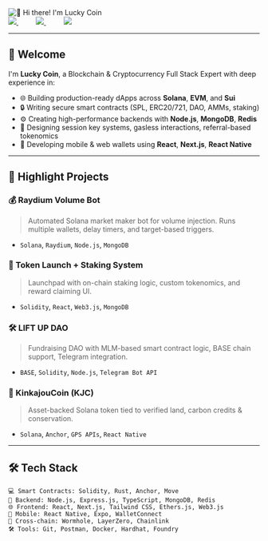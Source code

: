 <img src="https://raw.githubusercontent.com/rzashakeri/rzashakeri/main/intro.gif" alt="👋 Hi there! I'm Lucky Coin" title="👋 Hi there! I'm Lucky Coin"/>
<div align="justify">

<a href="https://t.me/YOUR_TELEGRAM">
<img src="https://img.shields.io/badge/Telegram-2CA5E0?style=for-the-badge&logo=telegram&logoColor=white">
</a>
&nbsp;&nbsp;&nbsp;&nbsp;&nbsp;&nbsp;&nbsp;&nbsp;
<a href="https://x.com/YOUR_TWITTER">
<img src="https://img.shields.io/badge/Twitter-%231DA1F2.svg?style=for-the-badge&logo=Twitter&logoColor=white">
</a>
&nbsp;&nbsp;&nbsp;&nbsp;&nbsp;&nbsp;&nbsp;&nbsp;
<a href="https://www.linkedin.com/in/YOUR_LINKEDIN">
<img src="https://img.shields.io/badge/LinkedIn-%230077B5.svg?style=for-the-badge&logo=Linkedin&logoColor=white">
</a>

</div>

---

## 👋 Welcome

I'm **Lucky Coin**, a Blockchain & Cryptocurrency Full Stack Expert with deep experience in:

- 🌐 Building production-ready dApps across **Solana**, **EVM**, and **Sui**
- 🔒 Writing secure smart contracts (SPL, ERC20/721, DAO, AMMs, staking)
- ⚙️ Creating high-performance backends with **Node.js**, **MongoDB**, **Redis**
- 🧠 Designing session key systems, gasless interactions, referral-based tokenomics
- 📱 Developing mobile & web wallets using **React**, **Next.js**, **React Native**

---

## 🚀 Highlight Projects

### 💰 Raydium Volume Bot
> Automated Solana market maker bot for volume injection. Runs multiple wallets, delay timers, and target-based triggers.
- `Solana`, `Raydium`, `Node.js`, `MongoDB`

### 🏦 Token Launch + Staking System
> Launchpad with on-chain staking logic, custom tokenomics, and reward claiming UI.
- `Solidity`, `React`, `Web3.js`, `MongoDB`

### 🛠 LIFT UP DAO
> Fundraising DAO with MLM-based smart contract logic, BASE chain support, Telegram integration.
- `BASE`, `Solidity`, `Node.js`, `Telegram Bot API`

### 🌱 KinkajouCoin (KJC)
> Asset-backed Solana token tied to verified land, carbon credits & conservation.
- `Solana`, `Anchor`, `GPS APIs`, `React Native`

---

## 🛠️ Tech Stack

```text
💻 Smart Contracts: Solidity, Rust, Anchor, Move
🧠 Backend: Node.js, Express.js, TypeScript, MongoDB, Redis
🌐 Frontend: React, Next.js, Tailwind CSS, Ethers.js, Web3.js
📱 Mobile: React Native, Expo, WalletConnect
🌉 Cross-chain: Wormhole, LayerZero, Chainlink
🛠 Tools: Git, Postman, Docker, Hardhat, Foundry
